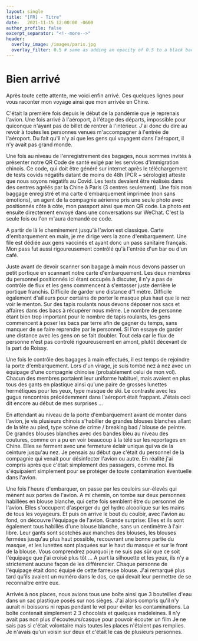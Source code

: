 ```yaml
---
layout: single
title: "[FR] - Titre"
date:   2021-11-15 12:00:00 -0600
author_profile: false
excerpt_separator: "<!--more-->"
header:
  overlay_image: /images/paris.jpg
  overlay_filter: 0.5 # same as adding an opacity of 0.5 to a black background
---
```


# Bien arrivé

<!--more-->

Après toute cette attente, me voici enfin arrivé. Ces quelques lignes pour vous raconter mon voyage ainsi que mon arrivée en Chine.

C'était la première fois depuis le début de la pandémie que je reprenais l'avion. Une fois arrivé à l'aéroport, à l'étage des départs, impossible pour quiconque n'ayant pas de billet de rentrer à l'intérieur. J'ai donc du dire au revoir à toutes les personnes venues m'accompagner à l'entrée de l'aéroport. Du fait qu'il n'y ai que les gens qui voyagent dans l'aéroport, il n'y avait pas grand monde.

Une fois au niveau de l'enregistrement des bagages, nous sommes invités à présenter notre QR Code de santé exigé par les services d'immigration chinois. Ce code, qui doit être généré sur internet après le téléchargement de tests covids négatifs datant de moins de 48h (PCR + sérologie) atteste que nous soyons négatifs au Covid. Les tests devaient être réalisés dans des centres agréés par la Chine à Paris (3 centres seulement). Une fois mon baggage enregistré et ma carte d'embarquement imprimée (non sans émotions), un agent de la compagnie aérienne pris une seule photo avec positionnés côte à côte, mon passport ainsi que mon QR code. La photo est ensuite directement envoyé dans une conversations sur WeChat. C'est la seule fois ou l'on m'aura demandé ce code.

A partir de là le cheminement jusqu'à l'avion est classique. Carte d'embarquement en main, je me dirige vers la zone d'embarquement. Une file est dédiée aux gens vaccinés et ayant donc un pass sanitaire français. Mon pass fut aussi rigoureusement contrôlé qu'à l'entrée d'un bar ou d'un café.

Juste avant de devoir scanner son bagage à main nous devons passer un petit portique en scannant notre carte d'embarquement. Les deux membres du personnel positionnés ici étant occupés à discuter, il n'y a pas de contrôle de flux et les gens commencent à s'entasser juste derrière le portique franchis. Difficile de garder une distance d'1 mètre. Difficile également d'ailleurs pour certains de porter le masque plus haut que le nez voir le menton.
Sur des tapis roulants nous devons déposer nos sacs et affaires dans des bacs à récupérer nous même. Le nombre de personne étant bien trop important pour le nombre de tapis roulants, les gens commencent à poser les bacs par terre afin de gagner du temps, sans manquer de se faire reprendre par le personnel.
Si l'on essaye de garder une distance avec les gens on se fait doubler. Tout cela car le flux de personne n'est pas controlé rigoureusement en amont, plutôt décevant de la part de Roissy.

Une fois le contrôle des bagages à main effectués, il est temps de rejoindre la porte d'embarquement. Lors d'un virage, je suis tombé nez à nez avec un équipage d'une compagnie chinoise (probablement celui de mon vol). Chacun des membres portaient leur uniforme habituel, mais avaient en plus tous des gants en plastique ainsi qu'une paire de grosses lunettes hermétiques pour les yeux, type masque de ski. Le contraste avec les gugus rencontrés précédemment dans l'aéroport était frappant. J'étais ceci dit encore au début de mes surprises ...

En attendant au niveau de la porte d'embarquement avant de monter dans l'avion, je vis plusieurs chinois s'habiller de grandes blouses blanches allant de la tête au pied, type scène de crime / breaking bad / blouse de peintre. De grandes blouses blanches avec des bandes bleu au niveau des coutures, comme on a pu en voir beaucoup à la télé sur les reportages en Chine. Elles se ferment avec une fermeture éclair unique qui va de la ceinture jusqu'au nez.
Je pensais au début que c'était du personnel de la compagnie qui venait pour désinfecter l'avion ou autre. En réalité j'ai compris après que c'était simplement des passagers, comme moi. Ils s'équipaient simplement pour se protéger de toute contamination éventuelle dans l'avion.

Une fois l'heure d'embarquer, on passe par les couloirs sur-élevés qui mènent aux portes de l'avion. A mi chemin, on tombe sur deux personnes habillées en blouse blanche, qui cette fois semblent être du personnel de l'avion. Elles s'occupent d'asperger du gel hydro alcoolique sur les mains de tous les voyageurs. Et puis on arrive le bout du couloir, avec l'avion au fond, on découvre l'équipage de l'avion. Grande surprise: Elles et ils sont également tous habillés d'une blouse blanche, sans un centimètre à l'air libre.
Leur gants sont scotchés aux manches des blouses, les blouses fermées jusqu'au plus haut possible, recouvrant une bonne partie du masque, et les lunettes sont plaquées sur le haut du masque et sur le front de la blouse. Vous comprendrez pourquoi je ne suis pas sûr que ce soit l'équipage que j'ai croisé plus tôt ... A part la silhouette et les yeux, ils n'y a strictement aucune façon de les différencier. Chaque personne de l'équipage était donc équipé de cette fameuse blouse. J'ai remarqué plus tard qu'ils avaient un numéro dans le dos, ce qui devait leur permettre de se reconnaître entre eux.

Arrivés à nos places, nous avions tous une boîte ainsi que 3 bouteilles d'eau dans un sac plastique posés sur nos sièges. J'ai alors compris qu'il n'y aurait ni boissons ni repas pendant le vol pour éviter les contaminations. La boîte contenait simplement 2 3 chocolats et quelques madeleines. Il n'y avait pas non plus d'écouteurs/casque pour pouvoir écouter un film  Je ne sais pas si c'était volontaire mais toutes les places n'étaient pas remplies. Je n'avais qu'un voisin sur deux et c'était le cas de plusieurs personnes. 
